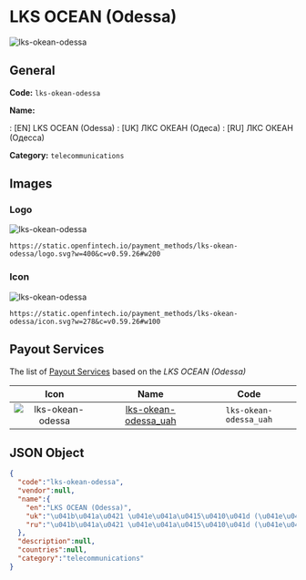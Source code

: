 
# LKS OCEAN (Odessa) 
![lks-okean-odessa](https://static.openfintech.io/payment_methods/lks-okean-odessa/logo.svg?w=400&c=v0.59.26#w200)  

## General 
**Code:** `lks-okean-odessa` 
 
**Name:** 
 
:	[EN] LKS OCEAN (Odessa) 
:	[UK] ЛКС ОКЕАН (Одеса) 
:	[RU] ЛКС ОКЕАН (Одесса) 
 
**Category:** `telecommunications` 
 

## Images 

### Logo 
![lks-okean-odessa](https://static.openfintech.io/payment_methods/lks-okean-odessa/logo.svg?w=400&c=v0.59.26#w200)  

```
https://static.openfintech.io/payment_methods/lks-okean-odessa/logo.svg?w=400&c=v0.59.26#w200
```  

### Icon 
![lks-okean-odessa](https://static.openfintech.io/payment_methods/lks-okean-odessa/icon.svg?w=278&c=v0.59.26#w100)  

```
https://static.openfintech.io/payment_methods/lks-okean-odessa/icon.svg?w=278&c=v0.59.26#w100
```  

## Payout Services 
 
The list of [Payout Services](/payout-services/) based on the _LKS OCEAN (Odessa)_ 

|Icon|Name|Code| 
|:---:|:---:|:---:| 
|![lks-okean-odessa](https://static.openfintech.io/payout_methods/lks-okean-odessa/icon.png?w=278&c=v0.59.26#w40) |[lks-okean-odessa_uah](/payout-services/lks-okean-odessa_uah/)|`lks-okean-odessa_uah`| 
 

## JSON Object 

```json
{
  "code":"lks-okean-odessa",
  "vendor":null,
  "name":{
    "en":"LKS OCEAN (Odessa)",
    "uk":"\u041b\u041a\u0421 \u041e\u041a\u0415\u0410\u041d (\u041e\u0434\u0435\u0441\u0430)",
    "ru":"\u041b\u041a\u0421 \u041e\u041a\u0415\u0410\u041d (\u041e\u0434\u0435\u0441\u0441\u0430)"
  },
  "description":null,
  "countries":null,
  "category":"telecommunications"
}
```  

